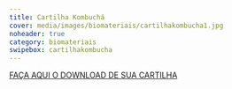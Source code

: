 ```yaml
---
title: Cartilha Kombuchá
cover: media/images/biomateriais/cartilhakombucha1.jpg
noheader: true
category: biomateriais
swipebox: cartilhakombucha
---
```




[FAÇA AQUI O DOWNLOAD DE SUA CARTILHA](/2019/media/images/biomateriais/cartilha_kombucha.jpg)
